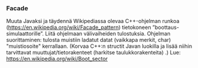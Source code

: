 ### Facade
Muuta Javaksi ja täydennä Wikipediassa olevaa C++-ohjelman runkoa (https://en.wikipedia.org/wiki/Facade_pattern) tietokoneen ”boottaus-simulaattorille”. Liitä ohjelmaan välivaiheiden tulostuksia. Ohjelman suorittaminen: tulosta muistiin ladatut datat (vaikkapa merkit, char) "muistiosoite" kerrallaan. (Korvaa C++:n structit Javan luokilla ja lisää niihin tarvittavat muuttujat/tietorakenteet (harkitse taulukkorakenteita) .)
Lue: https://en.wikipedia.org/wiki/Boot_sector